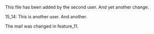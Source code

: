 This file has been added by the second user.
And yet another change.

15_14: This is another user.
And another.

The mail was changed in feature_11.
